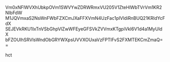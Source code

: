 Vm0xNFlWVXhUbkpOVm1SWVYwZDRWRmxVU205V1ZteHlWbTVrVm1KR2NIbFdW
M1JQVmxaS2NsWnFWbFZXCmJXaFFXVmN4UzFac1pIVldiRnBUQ21KRldYcFdX
SEJEVkRKU1IxTnVSbGhpVlZwWFEyeGFSVkZVVmxKTgpiVkl6V1d4a1MyUldX
bFZOUlhSRVlsWndObGRYWXpsUVVXOUxaVzFPTlFvS2FXMTEKCmZmaQ==

hct